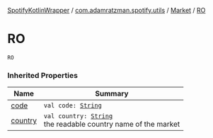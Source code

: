 [SpotifyKotlinWrapper](../../index.md) / [com.adamratzman.spotify.utils](../index.md) / [Market](index.md) / [RO](./-r-o.md)

# RO

`RO`

### Inherited Properties

| Name | Summary |
|---|---|
| [code](code.md) | `val code: `[`String`](https://kotlinlang.org/api/latest/jvm/stdlib/kotlin/-string/index.html) |
| [country](country.md) | `val country: `[`String`](https://kotlinlang.org/api/latest/jvm/stdlib/kotlin/-string/index.html)<br>the readable country name of the market |
